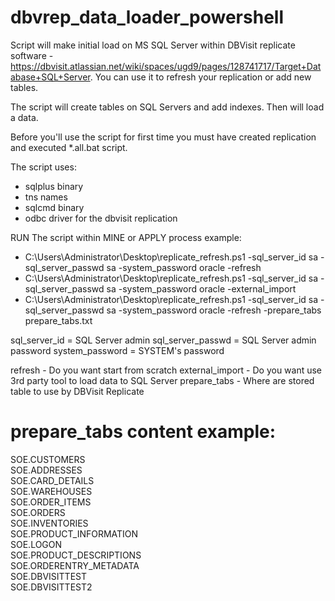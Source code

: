 # dbvrep_data_loader_powershell

Script will make initial load on MS SQL Server within DBVisit replicate software - https://dbvisit.atlassian.net/wiki/spaces/ugd9/pages/128741717/Target+Database+SQL+Server. You can use it to refresh your replication or add new tables.

The script will create tables on SQL Servers and add indexes. Then will load a data.

Before you'll use the script for first time you must have created replication and executed *.all.bat script.

  The script uses:
  - sqlplus binary
  - tns names
  - sqlcmd binary
  - odbc driver for the dbvisit replication



RUN The script within MINE or APPLY process example:
- C:\Users\Administrator\Desktop\replicate_refresh.ps1 -sql_server_id sa -sql_server_passwd sa -system_password oracle -refresh 
- C:\Users\Administrator\Desktop\replicate_refresh.ps1 -sql_server_id sa -sql_server_passwd sa -system_password oracle -external_import
- C:\Users\Administrator\Desktop\replicate_refresh.ps1 -sql_server_id sa -sql_server_passwd sa -system_password oracle -refresh -prepare_tabs prepare_tabs.txt

sql_server_id = SQL Server admin
sql_server_passwd = SQL Server admin password
system_password = SYSTEM's password

refresh - Do you want start from scratch
external_import - Do you want use 3rd party tool to load data to SQL Server
prepare_tabs - Where are stored table to use by DBVisit Replicate

prepare_tabs content example:
=================================
SOE.CUSTOMERS<br />
SOE.ADDRESSES<br />
SOE.CARD_DETAILS<br />
SOE.WAREHOUSES<br />
SOE.ORDER_ITEMS<br />
SOE.ORDERS<br />
SOE.INVENTORIES<br />
SOE.PRODUCT_INFORMATION<br />
SOE.LOGON<br />
SOE.PRODUCT_DESCRIPTIONS<br />
SOE.ORDERENTRY_METADATA<br />
SOE.DBVISITTEST<br />
SOE.DBVISITTEST2<br />
